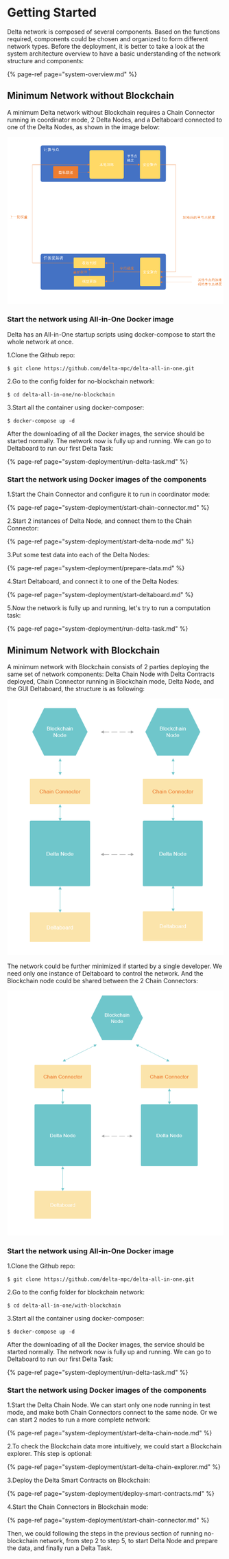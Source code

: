 # Getting Started

Delta network is composed of several components. Based on the functions required, components could be chosen and organized to form different network types. Before the deployment, it is better to take a look at the system architecture overview to have a basic understanding of the network structure and components:

{% page-ref page="system-overview.md" %}

## Minimum Network without Blockchain

A minimum Delta network without Blockchain requires a Chain Connector running in coordinator mode, 2 Delta Nodes, and a Deltaboard connected to one of the Delta Nodes, as shown in the image below:

![](.gitbook/assets/image%20%283%29.png)

### Start the network using All-in-One Docker image

Delta has an All-in-One startup scripts using docker-compose to start the whole network at once.

1.Clone the Github repo:

```text
$ git clone https://github.com/delta-mpc/delta-all-in-one.git
```

2.Go to the config folder for no-blockchain network:

```text
$ cd delta-all-in-one/no-blockchain
```

3.Start all the container using docker-composer:

```text
$ docker-compose up -d
```

After the downloading of all the Docker images, the service should be started normally. The network now is fully up and running. We can go to Deltaboard to run our first Delta Task:

{% page-ref page="system-deployment/run-delta-task.md" %}

### Start the network using Docker images of the components

1.Start the Chain Connector and configure it to run in coordinator mode:

{% page-ref page="system-deployment/start-chain-connector.md" %}

2.Start 2 instances of Delta Node, and connect them to the Chain Connector:

{% page-ref page="system-deployment/start-delta-node.md" %}

3.Put some test data into each of the Delta Nodes:

{% page-ref page="system-deployment/prepare-data.md" %}

4.Start Deltaboard, and connect it to one of the Delta Nodes:

{% page-ref page="system-deployment/start-deltaboard.md" %}

5.Now the network is fully up and running, let's try to run a computation task:

{% page-ref page="system-deployment/run-delta-task.md" %}

## Minimum Network with Blockchain

A minimum network with Blockchain consists of 2 parties deploying the same set of network components: Delta Chain Node with Delta Contracts deployed, Chain Connector running in Blockchain mode,  Delta Node, and the GUI Deltaboard, the structure is as following:

![](.gitbook/assets/8335ad117f19018e3a7e593fb07e03d.png)

The network could be further minimized if started by a single developer. We need only one instance of Deltaboard to control the network. And the Blockchain node could be shared between the 2 Chain Connectors:

![](.gitbook/assets/2bbe2a3fae4b39c39119405e786e4df.png)

### Start the network using All-in-One Docker image

1.Clone the Github repo:

```text
$ git clone https://github.com/delta-mpc/delta-all-in-one.git
```

2.Go to the config folder for blockchain network:

```text
$ cd delta-all-in-one/with-blockchain
```

3.Start all the container using docker-composer:

```text
$ docker-compose up -d
```

After the downloading of all the Docker images, the service should be started normally. The network now is fully up and running. We can go to Deltaboard to run our first Delta Task:

{% page-ref page="system-deployment/run-delta-task.md" %}

### Start the network using Docker images of the components

1.Start the Delta Chain Node. We can start only one node running in test mode, and make both Chain Connectors connect to the same node. Or we can start 2 nodes to run a more complete network:

{% page-ref page="system-deployment/start-delta-chain-node.md" %}

2.To check the Blockchain data more intuitively, we could start a Blockchain explorer. This step is optional:

{% page-ref page="system-deployment/start-delta-chain-explorer.md" %}

3.Deploy the Delta Smart Contracts on Blockchain:

{% page-ref page="system-deployment/deploy-smart-contracts.md" %}

4.Start the Chain Connectors in Blockchain mode:

{% page-ref page="system-deployment/start-chain-connector.md" %}

Then, we could following the steps in the previous section of running no-blockchain network, from step 2 to step 5, to start Delta Node and prepare the data, and finally run a Delta Task.

